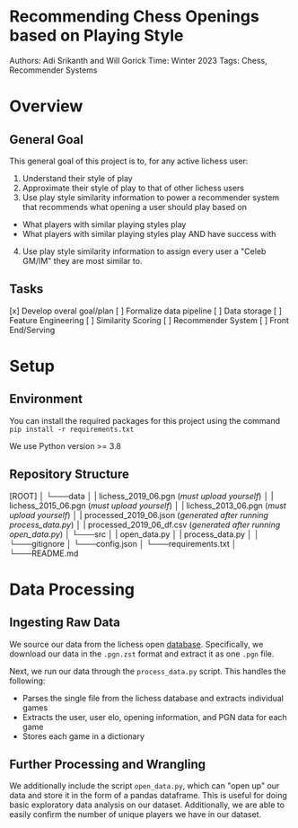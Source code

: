 # Recommending Chess Openings based on Playing Style 

Authors: Adi Srikanth and Will Gorick 
Time: Winter 2023
Tags: Chess, Recommender Systems

# Overview 

## General Goal

This general goal of this project is to, for any active lichess user: 
1. Understand their style of play 
2. Approximate their style of play to that of other lichess users 
3. Use play style similarity information to power a recommender system that recommends what opening a user should play based on 
- What players with similar playing styles play 
- What players with similar playing styles play AND have success with 
4. Use play style similarity information to assign every user a "Celeb GM/IM" they are most similar to.  

## Tasks 

[x] Develop overal goal/plan
[ ] Formalize data pipeline 
[ ] Data storage 
[ ] Feature Engineering 
[ ] Similarity Scoring 
[ ] Recommender System 
[ ] Front End/Serving 

# Setup

## Environment 

You can install the required packages for this project using the command `pip install -r requirements.txt`

We use Python version >= 3.8

## Repository Structure 

[ROOT]
│
└───data 
│   |   lichess_2019_06.pgn (_must upload yourself_)
│   |   lichess_2015_06.pgn (_must upload yourself_)
│   |   lichess_2013_06.pgn (_must upload yourself_)
│   |   processed_2019_06.json (_generated after running process_data.py_)
│   |   processed_2019_06_df.csv (_generated after running open_data.py_)
│
└───src
│   |   open_data.py
│   |   process_data.py
│
│
└───gitignore
│
└───config.json
│
└───requirements.txt
│
└───README.md

# Data Processing 

## Ingesting Raw Data 

We source our data from the lichess open [database](https://database.lichess.org/). Specifically, we download our data in the `.pgn.zst` format and extract it as one `.pgn` file. 

Next, we run our data through the `process_data.py` script. This handles the following: 
- Parses the single file from the lichess database and extracts individual games 
- Extracts the user, user elo, opening information, and PGN data for each game 
- Stores each game in a dictionary 

## Further Processing and Wrangling 

We additionally include the script `open_data.py`, which can "open up" our data and store it in the form of a pandas dataframe. This is useful for doing basic exploratory data analysis on our dataset. Additionally, we are able to easily confirm the number of unique players we have in our dataset. 